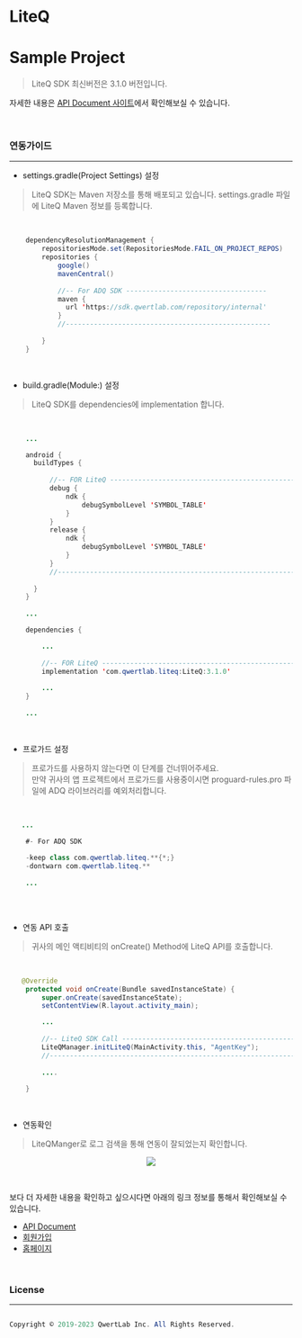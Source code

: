 # LiteQ
# Sample Project

> LiteQ SDK 최신버전은 3.1.0 버전입니다.

자세한 내용은 <a href="https://api.qwertlab.com/liteq/index.php" taregt="_blank">API Document 사이트</a>에서 확인해보실 수 있습니다.

<br>
<h3>연동가이드</h3>
<hr>

* settings.gradle(Project Settings) 설정

> LiteQ SDK는 Maven 저장소를 통해 배포되고 있습니다. settings.gradle 파일에 LiteQ Maven 정보를 등록합니다.
<br>

```java
    dependencyResolutionManagement {
        repositoriesMode.set(RepositoriesMode.FAIL_ON_PROJECT_REPOS)
        repositories {
            google()
            mavenCentral()
            
            //-- For ADQ SDK -----------------------------------
            maven { 
              url 'https://sdk.qwertlab.com/repository/internal' 
            }
            //---------------------------------------------------
          
        }
    }
```
<br>

* build.gradle(Module:) 설정


> LiteQ SDK를 dependencies에 implementation 합니다.
<br>


```java
    ...

    android {
      buildTypes {
      
          //-- FOR LiteQ -------------------------------------------------------------------------------
          debug {
              ndk {
                  debugSymbolLevel 'SYMBOL_TABLE'
              }
          }
          release {
              ndk {
                  debugSymbolLevel 'SYMBOL_TABLE'
              }
          }
          //------------------------------------------------------------------------------------------
          
      }
    }
    
    ...

    dependencies {

        ...
        
        //-- FOR LiteQ -------------------------------------------------------------------------------
        implementation 'com.qwertlab.liteq:LiteQ:3.1.0'
        
        ...
    }
    
    ...
```

<br>

* 프로가드 설정


> 프로가드를 사용하지 않는다면 이 단계를 건너뛰어주세요. <br>
만약 귀사의 앱 프로젝트에서 프로가드를 사용중이시면 proguard-rules.pro 파일에 ADQ 라이브러리를 예외처리합니다.

<br>

```java
   ... 

    #- For ADQ SDK
    
    -keep class com.qwertlab.liteq.**{*;}
    -dontwarn com.qwertlab.liteq.**
    
    ... 
          
```

<br>

* 연동 API 호출

> 귀사의 메인 액티비티의 onCreate() Method에 LiteQ API를 호출합니다.
  
<br>

```java
   @Override
    protected void onCreate(Bundle savedInstanceState) {
        super.onCreate(savedInstanceState);
        setContentView(R.layout.activity_main);

        ...
        
        //-- LiteQ SDK Call ------------------------------------------------------------------------
        LiteQManager.initLiteQ(MainActivity.this, "AgentKey");
        //------------------------------------------------------------------------------------------
        
        ....
        
    }
```

<br>

* 연동확인

> LiteQManger로 로그 검색을 통해 연동이 잘되었는지 확인합니다.

<p align="center">
<img src='https://api.qwertlab.com/images/liteq/log.png' />
</p>

<br>

보다 더 자세한 내용을 확인하고 싶으시다면 아래의 링크 정보를 통해서 확인해보실 수 있습니다.

* <a href="https://api.qwertlab.com/liteq/index.php">API Document</a>
* <a href="https://agent.qwertlab.com/">회원가입</a>
* <a href="https://www.qwertlab.com//">홈페이지</a>


<br>

<h3>License</h3>
<hr>

```java

Copyright © 2019-2023 QwertLab Inc. All Rights Reserved.

```




